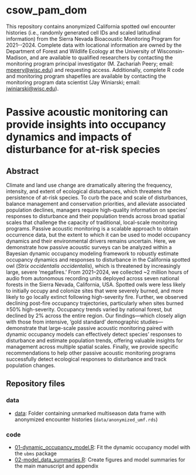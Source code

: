 # csow_pam_dom

This repository contains anonymized California spotted owl encounter histories (i.e., randomly generated cell IDs and scaled latitudinal information) from the Sierra Nevada Bioacoustic Monitoring Program for 2021--2024. Complete data with locational information are owned by the Department of Forest and Wildlife Ecology at the University of Wisconsin-Madison, and are available to qualified researchers by contacting the monitoring program principal investigator (M. Zachariah Peery; email: mpeery@wisc.edu) and requesting access. Additionally, complete R code and monitoring program shapefiles are available by contacting the monitoring program data scientist (Jay Winiarski; email: jwiniarski@wisc.edu).

# Passive acoustic monitoring can provide insights into occupancy dynamics and impacts of disturbance for at-risk species

## Abstract

Climate and land use change are dramatically altering the frequency, intensity, and extent of ecological disturbances, which threatens the persistence of at-risk species. To curb the pace and scale of disturbances, balance management and conservation priorities, and alleviate associated population declines, managers require high-quality information on species’ responses to disturbance and their population trends across broad spatial scales that challenge the capacity of traditional, local-scale monitoring programs. Passive acoustic monitoring is a scalable approach to obtain occurrence data, but the extent to which it can be used to model occupancy dynamics and their environmental drivers remains uncertain. Here, we demonstrate how passive acoustic surveys can be analyzed within a Bayesian dynamic occupancy modeling framework to robustly estimate occupancy dynamics and responses to disturbance in the California spotted owl (*Strix occidentalis occidentalis*), which is threatened by increasingly large, severe ‘megafires.’ From 2021–2024, we collected ~2 million hours of audio from autonomous recording units deployed across seven national forests in the Sierra Nevada, California, USA. Spotted owls were less likely to initially occupy and colonize sites that were severely burned, and more likely to go locally extinct following high-severity fire. Further, we observed declining post-fire occupancy trajectories, particularly when sites burned ≥50% high-severity. Occupancy trends varied by national forest, but declined by 2% across the entire region. Our findings—which closely align with those from intensive, ‘gold standard’ demographic studies—demonstrate that large-scale passive acoustic monitoring paired with dynamic occupancy models can effectively detect species’ responses to disturbance and estimate population trends, offering valuable insights for management across multiple spatial scales. Finally, we provide specific recommendations to help other passive acoustic monitoring programs successfully detect ecological responses to disturbance and track population changes.

## Repository files

### data

 * [data](./data): Folder containing unmarked multiseason data frame with anonymized encounter histories (`data/anonymized_umf.rds`)

### code

 * [01-dynamic_occupancy_model.R](01-dynamic_occupancy_model.R): Fit the dynamic occupancy model with the `ubms` package
 * [02-model_data_summaries.R](02-model_data_summaries.R): Create figures and model summaries for the main manuscript and appendix
